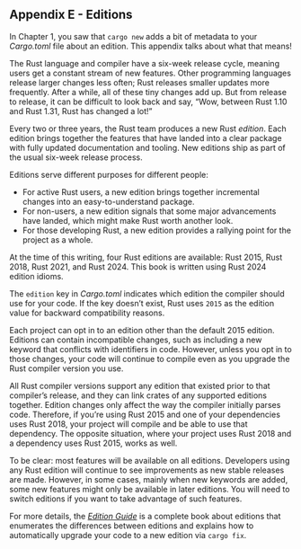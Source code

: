 ## Appendix E - Editions

In Chapter 1, you saw that `cargo new` adds a bit of metadata to your
_Cargo.toml_ file about an edition. This appendix talks about what that means!

The Rust language and compiler have a six-week release cycle, meaning users get
a constant stream of new features. Other programming languages release larger
changes less often; Rust releases smaller updates more frequently. After a
while, all of these tiny changes add up. But from release to release, it can be
difficult to look back and say, “Wow, between Rust 1.10 and Rust 1.31, Rust has
changed a lot!”

Every two or three years, the Rust team produces a new Rust _edition_. Each
edition brings together the features that have landed into a clear package with
fully updated documentation and tooling. New editions ship as part of the usual
six-week release process.

Editions serve different purposes for different people:

- For active Rust users, a new edition brings together incremental changes into
  an easy-to-understand package.
- For non-users, a new edition signals that some major advancements have
  landed, which might make Rust worth another look.
- For those developing Rust, a new edition provides a rallying point for the
  project as a whole.

At the time of this writing, four Rust editions are available: Rust 2015, Rust
2018, Rust 2021, and Rust 2024. This book is written using Rust 2024 edition
idioms.

The `edition` key in _Cargo.toml_ indicates which edition the compiler should
use for your code. If the key doesn’t exist, Rust uses `2015` as the edition
value for backward compatibility reasons.

Each project can opt in to an edition other than the default 2015 edition.
Editions can contain incompatible changes, such as including a new keyword that
conflicts with identifiers in code. However, unless you opt in to those
changes, your code will continue to compile even as you upgrade the Rust
compiler version you use.

All Rust compiler versions support any edition that existed prior to that
compiler’s release, and they can link crates of any supported editions
together. Edition changes only affect the way the compiler initially parses
code. Therefore, if you’re using Rust 2015 and one of your dependencies uses
Rust 2018, your project will compile and be able to use that dependency. The
opposite situation, where your project uses Rust 2018 and a dependency uses
Rust 2015, works as well.

To be clear: most features will be available on all editions. Developers using
any Rust edition will continue to see improvements as new stable releases are
made. However, in some cases, mainly when new keywords are added, some new
features might only be available in later editions. You will need to switch
editions if you want to take advantage of such features.

For more details, the [_Edition Guide_](https://doc.rust-lang.org/stable/edition-guide/) is a complete book
about editions that enumerates the differences between editions and explains
how to automatically upgrade your code to a new edition via `cargo fix`.
